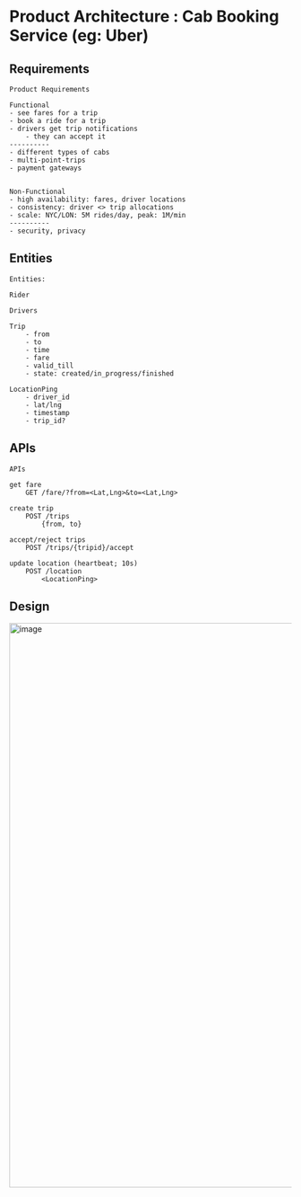 # Product Architecture : Cab Booking Service (eg: Uber) 

## Requirements 

```
Product Requirements 

Functional
- see fares for a trip 
- book a ride for a trip
- drivers get trip notifications
    - they can accept it
----------
- different types of cabs
- multi-point-trips
- payment gateways


Non-Functional
- high availability: fares, driver locations
- consistency: driver <> trip allocations
- scale: NYC/LON: 5M rides/day, peak: 1M/min
----------
- security, privacy 
```

## Entities

```
Entities: 

Rider 

Drivers 

Trip 
    - from
    - to
    - time
    - fare
    - valid_till
    - state: created/in_progress/finished

LocationPing
    - driver_id
    - lat/lng
    - timestamp 
    - trip_id? 
```

## APIs 

```
APIs 

get fare
    GET /fare/?from=<Lat,Lng>&to=<Lat,Lng>

create trip
    POST /trips
        {from, to}

accept/reject trips
    POST /trips/{tripid}/accept

update location (heartbeat; 10s)
    POST /location
        <LocationPing>
```

## Design 

<img width="1005" alt="image" src="https://github.com/user-attachments/assets/b851b00b-4502-4eff-8cc0-361a6a71dd23">


